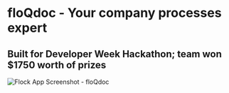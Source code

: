# floQdoc - Your company processes expert

## Built for Developer Week Hackathon; team won $1750 worth of prizes

![Flock App Screenshot - floQdoc](https://github.com/kyleissuper/flock-webapp/raw/master/screen.gif)

